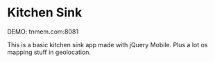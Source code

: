 Kitchen Sink
============

DEMO: <a src="http://tnmem.com:8081">tnmem.com:8081</a>

This is a basic kitchen sink app made with jQuery Mobile.
Plus a lot os mapping stuff in geolocation.
